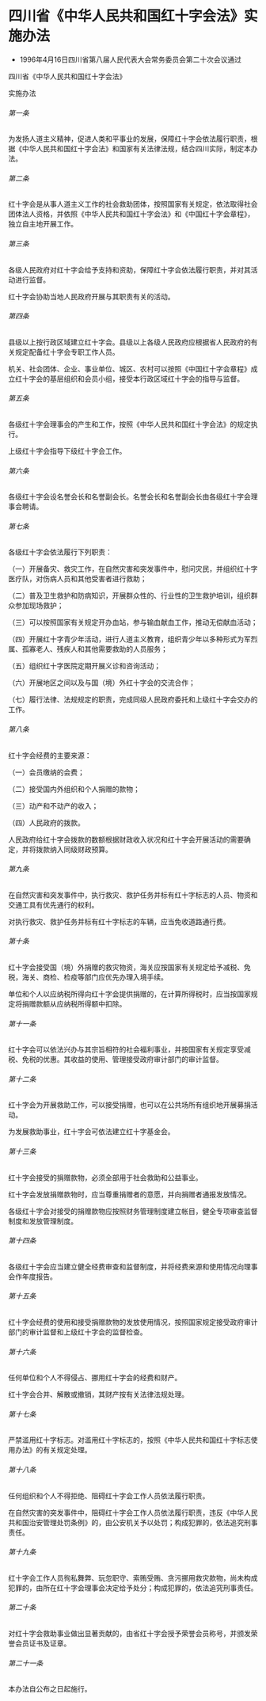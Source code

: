 # 四川省《中华人民共和国红十字会法》实施办法

- 1996年4月16日四川省第八届人民代表大会常务委员会第二十次会议通过

<!-- INFO END -->

四川省《中华人民共和国红十字会法》

实施办法

###### 第一条

为发扬人道主义精神，促进人类和平事业的发展，保障红十字会依法履行职责，根据《中华人民共和国红十字会法》和国家有关法律法规，结合四川实际，制定本办法。

###### 第二条

红十字会是从事人道主义工作的社会救助团体，按照国家有关规定，依法取得社会团体法人资格，并依照《中华人民共和国红十字会法》和《中国红十字会章程》，独立自主地开展工作。

###### 第三条

各级人民政府对红十字会给予支持和资助，保障红十字会依法履行职责，并对其活动进行监督。

红十字会协助当地人民政府开展与其职责有关的活动。

###### 第四条

县级以上按行政区域建立红十字会。县级以上各级人民政府应根据省人民政府的有关规定配备红十字会专职工作人员。

机关、社会团体、企业、事业单位、城区、农村可以按照《中国红十字会章程》成立红十字会的基层组织和会员小组，接受本行政区域红十字会的指导与监督。

###### 第五条

各级红十字会理事会的产生和工作，按照《中华人民共和国红十字会法》的规定执行。

上级红十字会指导下级红十字会工作。

###### 第六条

各级红十字会设名誉会长和名誉副会长。名誉会长和名誉副会长由各级红十字会理事会聘请。

###### 第七条

各级红十字会依法履行下列职责：

（一）开展备灾、救灾工作，在自然灾害和突发事件中，慰问灾民，并组织红十字医疗队，对伤病人员和其他受害者进行救助；

（二）普及卫生救护和防病知识，开展群众性的、行业性的卫生救护培训，组织群众参加现场救护；

（三）可以按照国家有关规定开办血站，参与输血献血工作，推动无偿献血活动；

（四）开展红十字青少年活动，进行人道主义教育，组织青少年以多种形式为军烈属、孤寡老人、残疾人和其他需要救助的人员服务；

（五）组织红十字医院定期开展义诊和咨询活动；

（六）开展地区之间以及与国（境）外红十字会的交流合作；

（七）履行法律、法规规定的职责，完成同级人民政府委托和上级红十字会交办的工作。

###### 第八条

红十字会经费的主要来源：

（一）会员缴纳的会费；

（二）接受国内外组织和个人捐赠的款物；

（三）动产和不动产的收入；

（四）人民政府的拨款。

人民政府给红十字会拨款的数额根据财政收入状况和红十字会开展活动的需要确定，并将拨款纳入同级财政预算。

###### 第九条

在自然灾害和突发事件中，执行救灾、救护任务并标有红十字标志的人员、物资和交通工具有优先通行的权利。

对执行救灾、救护任务并标有红十字标志的车辆，应当免收道路通行费。

###### 第十条

红十字会接受国（境）外捐赠的救灾物资，海关应按国家有关规定给予减税、免税，海关、商检、检疫等部门应优先办理入境手续。

单位和个人以应纳税所得向红十字会提供捐赠的，在计算所得税时，应当按国家规定将捐赠款额从应纳税所得额中扣除。

###### 第十一条

红十字会可以依法兴办与其宗旨相符的社会福利事业，并按国家有关规定享受减税、免税的优惠。其收益的使用、管理接受政府审计部门的审计监督。

###### 第十二条

红十字会为开展救助工作，可以接受捐赠，也可以在公共场所有组织地开展募捐活动。

为发展救助事业，红十字会可依法建立红十字基金会。

###### 第十三条

红十字会接受的捐赠款物，必须全部用于社会救助和公益事业。

红十字会发放捐赠款物时，应当尊重捐赠者的意愿，并向捐赠者通报发放情况。

各级红十字会对接受的捐赠款物应按照财务管理制度建立帐目，健全专项审查监督制度和发放管理制度。

###### 第十四条

各级红十字会应当建立健全经费审查和监督制度，并将经费来源和使用情况向理事会作年度报告。

###### 第十五条

红十字会经费的使用和接受捐赠款物的发放使用情况，按照国家规定接受政府审计部门的审计监督和上级红十字会的监督检查。

###### 第十六条

任何单位和个人不得侵占、挪用红十字会的经费和财产。

红十字会合并、解散或撤销，其财产按有关法律法规处理。

###### 第十七条

严禁滥用红十字标志。对滥用红十字标志的，按照《中华人民共和国红十字标志使用办法》的有关规定处理。

###### 第十八条

任何组织和个人不得拒绝、阻碍红十字会工作人员依法履行职责。

在自然灾害的突发事件中，阻碍红十字会工作人员依法履行职责，违反《中华人民共和国治安管理处罚条例》的，由公安机关予以处罚；构成犯罪的，依法追究刑事责任。

###### 第十九条

红十字会工作人员徇私舞弊、玩忽职守、索贿受贿、贪污挪用救灾款物，尚未构成犯罪的，由所在红十字会理事会决定给予处分；构成犯罪的，依法追究刑事责任。

###### 第二十条

对红十字会救助事业做出显著贡献的，由省红十字会授予荣誉会员称号，并颁发荣誉会员证书及证章。

###### 第二十一条

本办法自公布之日起施行。
